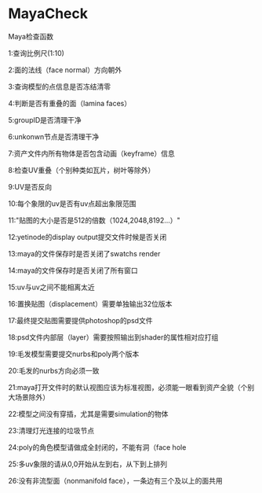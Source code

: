 # MayaCheck
Maya检查函数

1:查询比例尺(1:10)

2:面的法线（face normal）方向朝外

3:查询模型的点信息是否冻结清零 

4:判断是否有重叠的面（lamina faces）

5:groupID是否清理干净

6:unkonwn节点是否清理干净

7:资产文件内所有物体是否包含动画（keyframe）信息

8:检查UV重叠（个别种类如瓦片，树叶等除外）

9:UV是否反向

10:每个象限的uv是否有uv点超出象限范围

11:"贴图的大小是否是512的倍数（1024,2048,8192...）"

12:yetinode的display output提交文件时候是否关闭

13:maya的文件保存时是否关闭了swatchs render

14:maya的文件保存时是否关闭了所有窗口

15:uv与uv之间不能相离太近

16:置换贴图（displacement）需要单独输出32位版本

17:最终提交贴图需要提供photoshop的psd文件

18:psd文件内部层（layer）需要按照输出到shader的属性相对应打组

19:毛发模型需要提交nurbs和poly两个版本

20:毛发的nurbs方向必须一致

21:maya打开文件时的默认视图应该为标准视图，必须能一眼看到资产全貌（个别大场景除外）

22:模型之间没有穿插，尤其是需要simulation的物体

23:清理灯光连接的垃圾节点

24:poly的角色模型请做成全封闭的，不能有洞（face hole

25:多uv象限的请从0,0开始从左到右，从下到上排列

26:没有非流型面（nonmanifold face），一条边有三个及以上的面共用
